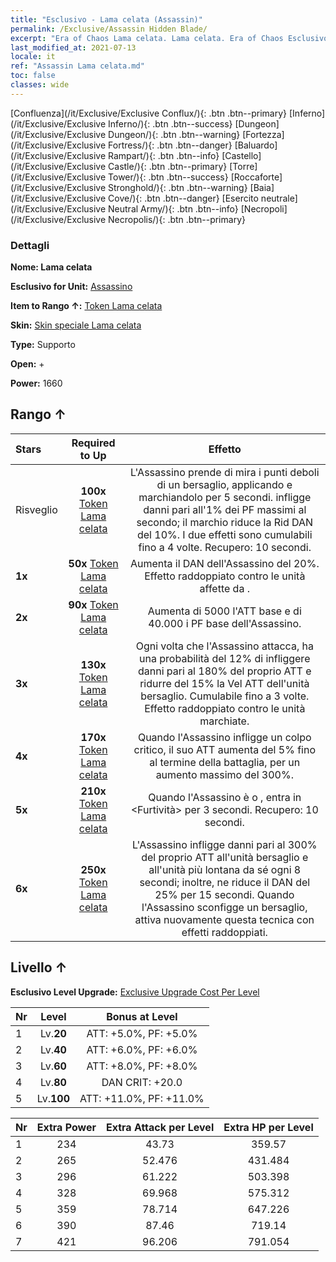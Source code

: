 ```yaml
---
title: "Esclusivo - Lama celata (Assassin)"
permalink: /Exclusive/Assassin Hidden Blade/
excerpt: "Era of Chaos Lama celata. Lama celata. Era of Chaos Esclusivo Lama celata. Assassino Esclusivo."
last_modified_at: 2021-07-13
locale: it
ref: "Assassin Lama celata.md"
toc: false
classes: wide
---
```

 [Confluenza](/it/Exclusive/Exclusive Conflux/){: .btn .btn--primary} [Inferno](/it/Exclusive/Exclusive Inferno/){: .btn .btn--success} [Dungeon](/it/Exclusive/Exclusive Dungeon/){: .btn .btn--warning} [Fortezza](/it/Exclusive/Exclusive Fortress/){: .btn .btn--danger} [Baluardo](/it/Exclusive/Exclusive Rampart/){: .btn .btn--info} [Castello](/it/Exclusive/Exclusive Castle/){: .btn .btn--primary} [Torre](/it/Exclusive/Exclusive Tower/){: .btn .btn--success} [Roccaforte](/it/Exclusive/Exclusive Stronghold/){: .btn .btn--warning} [Baia](/it/Exclusive/Exclusive Cove/){: .btn .btn--danger} [Esercito neutrale](/it/Exclusive/Exclusive Neutral Army/){: .btn .btn--info} [Necropoli](/it/Exclusive/Exclusive Necropolis/){: .btn .btn--primary} 

### Dettagli
 **Nome: Lama celata** 

 **Esclusivo for Unit:** [Assassino](/it/units/Assassin/) 

 **Item to Rango ↑:** [Token Lama celata](/it/Items/con_2200/)

 **Skin:** [Skin speciale Lama celata](/it/Items/con_2199/)

 **Type:** Supporto

 **Open:** +

 **Power:** 1660

## Rango ↑

  |     Stars    |  Required to Up | Effetto |
  |:-------------|:---------------:|:---------------:|
  |  Risveglio  | **100x** [Token Lama celata](/it/Items/con_2200/) | L'Assassino prende di mira i punti deboli di un bersaglio, applicando <Sanguinamento> e marchiandolo per 5 secondi. <Sanguinamento> infligge danni pari all'1% dei PF massimi al secondo; il marchio riduce la Rid DAN del 10%. I due effetti sono cumulabili fino a 4 volte. Recupero: 10 secondi. |
  | **1x** <i class="fas fa-star"/> | **50x** [Token Lama celata](/it/Items/con_2200/) | Aumenta il DAN dell'Assassino del 20%. Effetto raddoppiato contro le unità affette da <Sanguinamento>. |
  | **2x** <i class="fas fa-star"/> | **90x** [Token Lama celata](/it/Items/con_2200/) | Aumenta di 5000 l'ATT base e di 40.000 i PF base dell'Assassino. |
  | **3x** <i class="fas fa-star"/> | **130x** [Token Lama celata](/it/Items/con_2200/) | Ogni volta che l'Assassino attacca, ha una probabilità del 12% di infliggere danni pari al 180% del proprio ATT e ridurre del 15% la Vel ATT dell'unità bersaglio. Cumulabile fino a 3 volte. Effetto raddoppiato contro le unità marchiate. |
  | **4x** <i class="fas fa-star"/> | **170x** [Token Lama celata](/it/Items/con_2200/) | Quando l'Assassino infligge un colpo critico, il suo ATT aumenta del 5% fino al termine della battaglia, per un aumento massimo del 300%. |
  | **5x** <i class="fas fa-star"/> | **210x** [Token Lama celata](/it/Items/con_2200/) | Quando l'Assassino è <stordito> o <pietrificato>, entra in <Furtività> per 3 secondi. Recupero: 10 secondi. |
  | **6x** <i class="fas fa-star"/> | **250x** [Token Lama celata](/it/Items/con_2200/) | L'Assassino infligge danni pari al 300% del proprio ATT all'unità bersaglio e all'unità più lontana da sé ogni 8 secondi; inoltre, ne riduce il DAN del 25% per 15 secondi. Quando l'Assassino sconfigge un bersaglio, attiva nuovamente questa tecnica con effetti raddoppiati. |


## Livello ↑
 **Esclusivo Level Upgrade:** [Exclusive Upgrade Cost Per Level](/Exclusive/ExclusiveUpgradeCostPerLevel/)

  |  Nr  |   Level  | Bonus at Level |
  |:-----|:--------:|:--------------:|
  | 1 | Lv.**20** | ATT: +5.0%, PF: +5.0% |
  | 2 | Lv.**40** | ATT: +6.0%, PF: +6.0% |
  | 3 | Lv.**60** | ATT: +8.0%, PF: +8.0% |
  | 4 | Lv.**80** | DAN CRIT: +20.0 |
  | 5 | Lv.**100** | ATT: +11.0%, PF: +11.0% |


  |  Nr  |  Extra Power | Extra Attack per Level | Extra HP per Level |
  |:-----|:--------:|:--------:|:--------:|
  | 1 | 234 | 43.73 | 359.57 |
  | 2 | 265 | 52.476 | 431.484 |
  | 3 | 296 | 61.222 | 503.398 |
  | 4 | 328 | 69.968 | 575.312 |
  | 5 | 359 | 78.714 | 647.226 |
  | 6 | 390 | 87.46 | 719.14 |
  | 7 | 421 | 96.206 | 791.054 |


